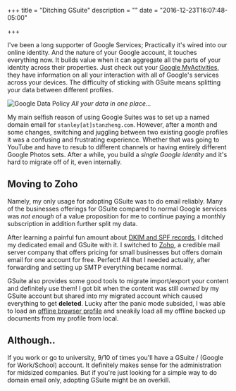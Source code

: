 +++
title = "Ditching GSuite"
description = ""
date = "2016-12-23T16:07:48-05:00"

+++

I've been a long supporter of Google Services; Practically it's wired into our online identity. And the nature of your Google account, it touches everything now. It builds value when it can aggregate all the parts of your identity across their properties. Just check out your [Google MyActivities](https://myactivity.google.com/myactivity), they have information on all your interaction with all of Google's services across your devices. The difficulty of sticking with GSuite means splitting your data between different profiles.

![Google Data Policy](https://lh3.googleusercontent.com/0GzIv4Pa75u8-0wIneBK8st_NeQ8zq06z0qZfPnrrpII_4LC8IrPof0UjcsO3p-js3mpASbNmj4CrGC9I2KR6kAwgcnKpa6ydDyzy_CgwMKKzAsMbPMMHHzLWo8PxYVM_ToYTcY437b3CW1u7MRxIY7rDEKMq-hwWhCWTnWAw_zQrCChbJAkq97GzIC26olZrdCzYnRPqc5I4YDK7UAg_kzX3E9Hm7K1jZ5Zv52_hNgapxoMmzkEutTgSMcLGhtACelgZpdwJKI0Ggna3u2neFuSCr7Tf8ploZLL9J7cCxfgJzTJsKdFNyepUeAPdKCRcm7TEt4j6hiBJZs-sfWChgMBU1n7rdcADkVF2gE-VVDybEiCvpcTuzvuY3GkYzFHKBe1ljyBCseKDMEGxeVf-RIfYuMIYj4p5cO9BaD6vRuD0iuVBmWs-Dqe2cCt_Xu0oiWPOeCYYH3aDNxXehF8t_ZFIY4X_pvXY7pbk-mMn6VK-FN5CarEHMdO4qzqECCQOF1YPKZ-D_RaIZatfM2whEjC3Wu3zKyDJAzNfwBSn2PqbF4PwSIx3fTPJOchum3FpjVC5mBLqApLxMgm4REEiv-fvALNPcE-roiEB6ZG3z6UBfmHzGmARA=w620-h465-no)
_All your data in one place..._

 My main selfish reason of using Google Suites was to set up a named domain email for `stanley[at]stanzheng.com`. However, after a month and some changes, switching and juggling between two existing google profiles it was a confusing and frustrating experience. Whether that was going to YouTube and have to resub to different channels or having entirely different Google Photos sets. After a while, you build a _single Google identity_ and it's hard to migrate off of it, even internally.

Moving to Zoho
---
Namely, my only usage for adopting GSuite was to do email reliably. Many of the businesses offerings for GSuite compared to normal Google services was _not enough_ of a value proposition for me to continue paying a monthly subscription in addition further split my data.

After learning a painful fun amount about [DKIM and SPF records](https://mandrill.zendesk.com/hc/en-us/articles/205582267-About-SPF-and-DKIM), I ditched my dedicated email and GSuite with it. I switched to [Zoho](http://www.zoho.com/), a credible mail server company that offers pricing for small businesses but offers domain email for one account for free. Perfect! All that I needed actually, after forwarding and setting up SMTP everything became normal.

 GSuite also provides some good tools to migrate import/export your content and definitely use them! I got bit when the content was still _owned_ by my GSuite account but shared into my migrated account which caused everything to get __deleted__. Lucky after the panic mode subsided, I was able to load an [offline browser profile](https://support.google.com/docs/answer/6388102?co=GENIE.Platform%3DDesktop&hl=en) and sneakily load all my offline backed up documents from my profile from local.

Although..
--
If you work or go to university, 9/10 of times you'll have a GSuite / (Google for Work/School) account. It definitely makes sense for the administration for midsized companies. But if you're just looking for a simple way to do domain email only, adopting GSuite might be an overkill.
